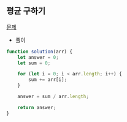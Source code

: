 ## 평균 구하기

[문제](https://programmers.co.kr/learn/courses/30/lessons/12944)

- 풀이

```jsx
function solution(arr) {
	let answer = 0;
	let sum = 0;

	for (let i = 0; i < arr.length; i++) {
		sum += arr[i];
	}

	answer = sum / arr.length;

	return answer;
}
```
